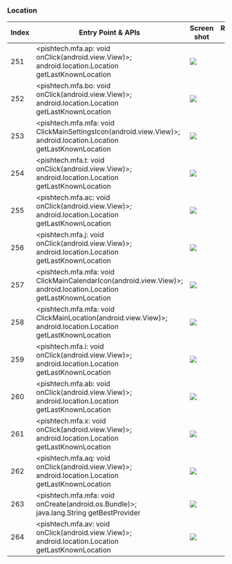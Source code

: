 ### Location
| Index | Entry Point & APIs | Screen shot | Resource id | Label |
| ------------- | ------------- | ------------- |-------------|-------------|
| 251 | <pishtech.mfa.ap: void onClick(android.view.View)>; android.location.Location getLastKnownLocation | ![](C:\Users\hfu\Documents\COSMOS\output\py\Play_win8\Sports\pishtech.mfa\pishtech.mfa.mfa.png) |  | |
| 252 | <pishtech.mfa.bo: void onClick(android.view.View)>; android.location.Location getLastKnownLocation | ![](C:\Users\hfu\Documents\COSMOS\output\py\Play_win8\Sports\pishtech.mfa\pishtech.mfa.mfa.png) |  | |
| 253 | <pishtech.mfa.mfa: void ClickMainSettingsIcon(android.view.View)>; android.location.Location getLastKnownLocation | ![](C:\Users\hfu\Documents\COSMOS\output\py\Play_win8\Sports\pishtech.mfa\pishtech.mfa.mfa.png) |  | |
| 254 | <pishtech.mfa.t: void onClick(android.view.View)>; android.location.Location getLastKnownLocation | ![](C:\Users\hfu\Documents\COSMOS\output\py\Play_win8\Sports\pishtech.mfa\pishtech.mfa.mfa.png) |  | |
| 255 | <pishtech.mfa.ac: void onClick(android.view.View)>; android.location.Location getLastKnownLocation | ![](C:\Users\hfu\Documents\COSMOS\output\py\Play_win8\Sports\pishtech.mfa\pishtech.mfa.mfa.png) |  | |
| 256 | <pishtech.mfa.j: void onClick(android.view.View)>; android.location.Location getLastKnownLocation | ![](C:\Users\hfu\Documents\COSMOS\output\py\Play_win8\Sports\pishtech.mfa\pishtech.mfa.mfa.png) |  | |
| 257 | <pishtech.mfa.mfa: void ClickMainCalendarIcon(android.view.View)>; android.location.Location getLastKnownLocation | ![](C:\Users\hfu\Documents\COSMOS\output\py\Play_win8\Sports\pishtech.mfa\pishtech.mfa.mfa.png) |  | |
| 258 | <pishtech.mfa.mfa: void ClickMainLocation(android.view.View)>; android.location.Location getLastKnownLocation | ![](C:\Users\hfu\Documents\COSMOS\output\py\Play_win8\Sports\pishtech.mfa\pishtech.mfa.mfa.png) |  | |
| 259 | <pishtech.mfa.i: void onClick(android.view.View)>; android.location.Location getLastKnownLocation | ![](C:\Users\hfu\Documents\COSMOS\output\py\Play_win8\Sports\pishtech.mfa\pishtech.mfa.mfa.png) |  | |
| 260 | <pishtech.mfa.ab: void onClick(android.view.View)>; android.location.Location getLastKnownLocation | ![](C:\Users\hfu\Documents\COSMOS\output\py\Play_win8\Sports\pishtech.mfa\pishtech.mfa.mfa.png) |  | |
| 261 | <pishtech.mfa.x: void onClick(android.view.View)>; android.location.Location getLastKnownLocation | ![](C:\Users\hfu\Documents\COSMOS\output\py\Play_win8\Sports\pishtech.mfa\pishtech.mfa.mfa.png) |  | |
| 262 | <pishtech.mfa.aq: void onClick(android.view.View)>; android.location.Location getLastKnownLocation | ![](C:\Users\hfu\Documents\COSMOS\output\py\Play_win8\Sports\pishtech.mfa\pishtech.mfa.mfa.png) |  | |
| 263 | <pishtech.mfa.mfa: void onCreate(android.os.Bundle)>; java.lang.String getBestProvider | ![](C:\Users\hfu\Documents\COSMOS\output\py\Play_win8\Sports\pishtech.mfa\pishtech.mfa.mfa.png) |  | |
| 264 | <pishtech.mfa.av: void onClick(android.view.View)>; android.location.Location getLastKnownLocation | ![](C:\Users\hfu\Documents\COSMOS\output\py\Play_win8\Sports\pishtech.mfa\pishtech.mfa.mfa.png) |  | |

